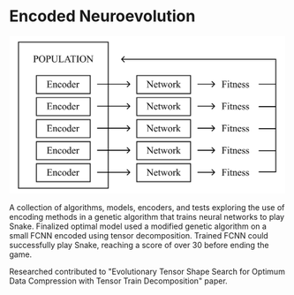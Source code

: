 # Encoded Neuroevolution

<img src="Process Diagram.png" width="500"/>

A collection of algorithms, models, encoders, and tests exploring the use of encoding methods in a genetic algorithm that trains neural networks to play Snake.
Finalized optimal model used a modified genetic algorithm on a small FCNN encoded using tensor decomposition. Trained FCNN could successfully play Snake, reaching a score of over 30 before ending the game.

Researched contributed to "Evolutionary Tensor Shape Search for Optimum Data Compression with Tensor Train Decomposition" paper.
